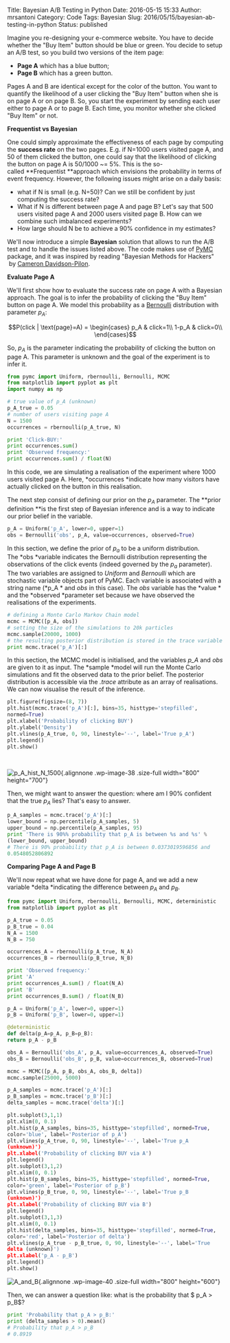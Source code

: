 Title: Bayesian A/B Testing in Python
Date: 2016-05-15 15:33
Author: mrsantoni
Category: Code
Tags: Bayesian
Slug: 2016/05/15/bayesian-ab-testing-in-python
Status: published

Imagine you re-designing your e-commerce website. You have to decide
whether the "Buy Item" button should be blue or green. You decide to
setup an A/B test, so you build two versions of the item page:

-   **Page A** which has a blue button;
-   **Page B** which has a green button.

Pages A and B are identical except for the color of the button. You want
to quantify the likelihood of a user clicking the "Buy Item" button when
she is on page A or on page B. So, you start the experiment by sending
each user either to page A or to page B. Each time, you monitor whether
she clicked "Buy Item" or not.

**Frequentist vs Bayesian**

One could simply approximate the effectiveness of each page by computing
the **success rate** on the two pages. E.g. if N=1000 users visited page
A, and 50 of them clicked the button, one could say that the likelihood
of clicking the button on page A is 50/1000 \~= 5%. This is the
so-called **Frequentist **approach which envisions the probability in
terms of event frequency. However, the following issues might arise on a
daily basis:

-   what if N is small (e.g. N=50)? Can we still be confident by just
    computing the success rate?
-   What if N is different between page A and page B? Let's say that 500
    users visited page A and 2000 users visited page B. How can we
    combine such imbalanced experiments?
-   How large should N be to achieve a 90% confidence in my estimates?

We'll now introduce a simple **Bayesian** solution that allows to run
the A/B test and to handle the issues listed above. The code makes use
of [PyMC](https://pymc-devs.github.io/pymc/) package, and it was
inspired by reading "Bayesian Methods for Hackers"  by [Cameron
Davidson-Pilon](https://twitter.com/Cmrn_DP?ref_src=twsrc%5Egoogle%7Ctwcamp%5Eserp%7Ctwgr%5Eauthor).

**Evaluate Page A**

We'll first show how to evaluate the success rate on page A with a
Bayesian approach. The goal is to infer the probability of clicking the
"Buy Item" button on page A. We model this probability as a
[Bernoulli](https://www.wikiwand.com/en/Bernoulli_distribution)
distribution with parameter $p_A$:

$$P(click | \text{page}=A) =
\begin{cases}
p_A & click=1\\
1-p_A & click=0\\
\end{cases}$$

So, $p_A$ is the parameter indicating the probability
of clicking the button on page A. This parameter is unknown and the goal
of the experiment is to infer it.

```python
from pymc import Uniform, rbernoulli, Bernoulli, MCMC
from matplotlib import pyplot as plt
import numpy as np

# true value of p_A (unknown)
p_A_true = 0.05
# number of users visiting page A
N = 1500
occurrences = rbernoulli(p_A_true, N)

print 'Click-BUY:'
print occurrences.sum()
print 'Observed frequency:'
print occurrences.sum() / float(N)
```

In this code, we are simulating a realisation of the experiment where
1000 users visited page A. Here, *occurrences *indicate how many
visitors have actually clicked on the button in this realisation.

The next step consist of defining our prior on the
$p_A$ parameter. The **prior definition **is the
first step of Bayesian inference and is a way to indicate our prior
belief in the variable.

```python
p_A = Uniform('p_A', lower=0, upper=1)
obs = Bernoulli('obs', p_A, value=occurrences, observed=True)
```

In this section, we define the prior of $p_a$ to be a
uniform distribution. The *obs *variable indicates the Bernoulli
distribution representing the observations of the click events (indeed
governed by the $p_a$ parameter). The two variables
are assigned to *Uniform* and *Bernoulli* which are stochastic variable
objects part of PyMC. Each variable is associated with a string name
(*p_A * and *obs* in this case). The *obs* variable has the *value *
and the *observed *parameter set because we have observed the
realisations of the experiments.

```python
# defining a Monte Carlo Markov Chain model
mcmc = MCMC([p_A, obs])
# setting the size of the simulations to 20k particles
mcmc.sample(20000, 1000)
# the resulting posterior distribution is stored in the trace variable
print mcmc.trace('p_A')[:]
```

In this section, the MCMC model is initialised, and the variables *p_A*
and *obs* are given to it as input. The *sample *model will run the
Monte Carlo simulations and fit the observed data to the prior belief.
The posterior distribution is accessible via the *.trace* attribute as
an array of realisations. We can now visualise the result of the
inference.

```python
plt.figure(figsize=(8, 7))
plt.hist(mcmc.trace('p_A')[:], bins=35, histtype='stepfilled',
normed=True)
plt.xlabel('Probability of clicking BUY')
plt.ylabel('Density')
plt.vlines(p_A_true, 0, 90, linestyle='--', label='True p_A')
plt.legend()
plt.show()
```

 

![p_A_hist_N_1500]({filename}/images/p_A_hist_N_1500.png){.alignnone
.wp-image-38 .size-full width="800" height="700"}

Then, we might want to answer the question: where am I 90% confident
that the true $p_A$ lies? That's easy to answer.

```python
p_A_samples = mcmc.trace('p_A')[:]
lower_bound = np.percentile(p_A_samples, 5)
upper_bound = np.percentile(p_A_samples, 95)
print 'There is 90%% probability that p_A is between %s and %s' %
(lower_bound, upper_bound)
# There is 90% probability that p_A is between 0.0373019596856 and
0.0548052806892
```

**Comparing Page A and Page B**

We'll now repeat what we have done for page A, and we add a new
variable *delta *indicating the difference
between $p_A$ and $p_B$.

```python
from pymc import Uniform, rbernoulli, Bernoulli, MCMC, deterministic
from matplotlib import pyplot as plt

p_A_true = 0.05
p_B_true = 0.04
N_A = 1500
N_B = 750

occurrences_A = rbernoulli(p_A_true, N_A)
occurrences_B = rbernoulli(p_B_true, N_B)

print 'Observed frequency:'
print 'A'
print occurrences_A.sum() / float(N_A)
print 'B'
print occurrences_B.sum() / float(N_B)

p_A = Uniform('p_A', lower=0, upper=1)
p_B = Uniform('p_B', lower=0, upper=1)

@deterministic
def delta(p_A=p_A, p_B=p_B):
return p_A - p_B

obs_A = Bernoulli('obs_A', p_A, value=occurrences_A, observed=True)
obs_B = Bernoulli('obs_B', p_B, value=occurrences_B, observed=True)

mcmc = MCMC([p_A, p_B, obs_A, obs_B, delta])
mcmc.sample(25000, 5000)

p_A_samples = mcmc.trace('p_A')[:]
p_B_samples = mcmc.trace('p_B')[:]
delta_samples = mcmc.trace('delta')[:]

plt.subplot(3,1,1)
plt.xlim(0, 0.1)
plt.hist(p_A_samples, bins=35, histtype='stepfilled', normed=True,
color='blue', label='Posterior of p_A')
plt.vlines(p_A_true, 0, 90, linestyle='--', label='True p_A
(unknown)')
plt.xlabel('Probability of clicking BUY via A')
plt.legend()
plt.subplot(3,1,2)
plt.xlim(0, 0.1)
plt.hist(p_B_samples, bins=35, histtype='stepfilled', normed=True,
color='green', label='Posterior of p_B')
plt.vlines(p_B_true, 0, 90, linestyle='--', label='True p_B
(unknown)')
plt.xlabel('Probability of clicking BUY via B')
plt.legend()
plt.subplot(3,1,3)
plt.xlim(0, 0.1)
plt.hist(delta_samples, bins=35, histtype='stepfilled', normed=True,
color='red', label='Posterior of delta')
plt.vlines(p_A_true - p_B_true, 0, 90, linestyle='--', label='True
delta (unknown)')
plt.xlabel('p_A - p_B')
plt.legend()
plt.show()
```

![A_and_B]({filename}/images/A_and_B.png){.alignnone
.wp-image-40 .size-full width="800" height="600"}

Then, we can answer a question like: what is the probability that
$ p_A > p_B$?

```python
print 'Probability that p_A > p_B:'
print (delta_samples > 0).mean()
# Probability that p_A > p_B
# 0.8919
```
